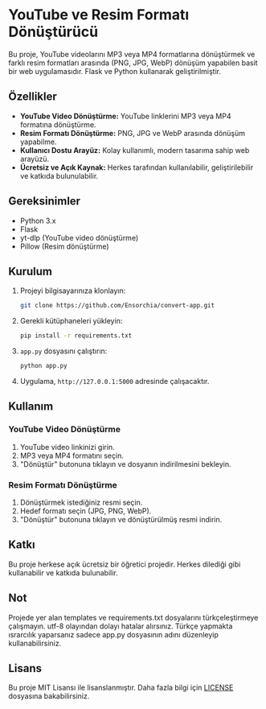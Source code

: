 # YouTube ve Resim Formatı Dönüştürücü

Bu proje, YouTube videolarını MP3 veya MP4 formatlarına dönüştürmek ve farklı resim formatları arasında (PNG, JPG, WebP) dönüşüm yapabilen basit bir web uygulamasıdır. Flask ve Python kullanarak geliştirilmiştir.

## Özellikler

- **YouTube Video Dönüştürme:** YouTube linklerini MP3 veya MP4 formatına dönüştürme.
- **Resim Formatı Dönüştürme:** PNG, JPG ve WebP arasında dönüşüm yapabilme.
- **Kullanıcı Dostu Arayüz:** Kolay kullanımlı, modern tasarıma sahip web arayüzü.
- **Ücretsiz ve Açık Kaynak:** Herkes tarafından kullanılabilir, geliştirilebilir ve katkıda bulunulabilir.

## Gereksinimler

- Python 3.x
- Flask
- yt-dlp (YouTube video dönüştürme)
- Pillow (Resim dönüştürme)

## Kurulum

1. Projeyi bilgisayarınıza klonlayın:
    ```bash
    git clone https://github.com/Ensorchia/convert-app.git
    ```

2. Gerekli kütüphaneleri yükleyin:
    ```bash
    pip install -r requirements.txt
    ```

3. `app.py` dosyasını çalıştırın:
    ```bash
    python app.py
    ```

4. Uygulama, `http://127.0.0.1:5000` adresinde çalışacaktır.

## Kullanım

### YouTube Video Dönüştürme

1. YouTube video linkinizi girin.
2. MP3 veya MP4 formatını seçin.
3. "Dönüştür" butonuna tıklayın ve dosyanın indirilmesini bekleyin.

### Resim Formatı Dönüştürme

1. Dönüştürmek istediğiniz resmi seçin.
2. Hedef formatı seçin (JPG, PNG, WebP).
3. "Dönüştür" butonuna tıklayın ve dönüştürülmüş resmi indirin.

## Katkı

Bu proje herkese açık ücretsiz bir öğretici projedir. Herkes dilediği gibi kullanabilir ve katkıda bulunabilir.

## Not

Projede yer alan templates ve requirements.txt dosyalarını türkçeleştirmeye çalışmayın. utf-8 olayından dolayı hatalar alırsınız. Türkçe yapmakta ısrarcılık yaparsanız sadece app.py dosyasının adını düzenleyip kullanabilirsiniz.

## Lisans

Bu proje MIT Lisansı ile lisanslanmıştır. Daha fazla bilgi için [LICENSE](LICENSE) dosyasına bakabilirsiniz.

